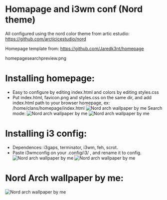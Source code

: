 # Homapage and i3wm conf (Nord theme)

All configured using the nord color theme from artic estudio: https://github.com/arcticicestudio/nord

Homepage template from: https://github.com/Jaredk3nt/homepage

homepagesearchpreview.png




# Installing homepage:

* Easy to configure by editing index.html and colors by editing styles.css
* Put index.html, favicon.png and styles.css on the same dir, and add index.html path to your browser homepage, ex: /home/clans/homepage/index.html
![Nord arch wallpaper by me](https://raw.githubusercontent.com/clans1/homapageandi3wmconf/master/homepagepreview.png)
 Search mode:
![Nord arch wallpaper by me](https://raw.githubusercontent.com/clans1/homapageandi3wmconf/master/homepagesearchpreview.png
)
![Nord arch wallpaper by me](https://raw.githubusercontent.com/clans1/homapageandi3wmconf/master/homepagesearchpreview1.png
)

# Installing i3 config:
 
* Dependences: i3gaps, terminator, i3wm, feh, scrot.
* Paste i3wmconfig on your .config/i3/ , and rename it to config.
![Nord arch wallpaper by me](https://raw.githubusercontent.com/clans1/homapageandi3wmconf/master/i3configpreview.png)
![Nord arch wallpaper by me](https://raw.githubusercontent.com/clans1/homapageandi3wmconf/master/i3configpreview2.png)



# Nord Arch wallpaper by me:
![Nord arch wallpaper by me](https://raw.githubusercontent.com/clans1/homapageandi3wmconf/master/i-run-arch-btw-wallpaper.png)


